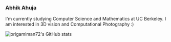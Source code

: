 ### Abhik Ahuja

I'm currently studying Computer Science and Mathematics at UC Berkeley. I am interested in 3D vision and Computational Photography :)

![origamiman72's GitHub stats](https://github-readme-stats.vercel.app/api?username=origamiman72&hide_rank=true&hide_border=true&show_icons=true)

<!--
**origamiman72/origamiman72** is a ✨ _special_ ✨ repository because its `README.md` (this file) appears on your GitHub profile.

Here are some ideas to get you started:

- 🔭 I’m currently working on ...
- 🌱 I’m currently learning ...
- 👯 I’m looking to collaborate on ...
- 🤔 I’m looking for help with ...
- 💬 Ask me about ...
- 📫 How to reach me: ...
- 😄 Pronouns: ...
- ⚡ Fun fact: ...
-->
